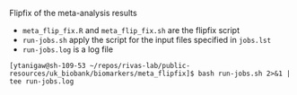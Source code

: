 Flipfix of the meta-analysis results

- `meta_flip_fix.R` and `meta_flip_fix.sh` are the flipfix script
- `run-jobs.sh` apply the script for the input files specified in `jobs.lst`
- `run-jobs.log` is a log file

```
[ytanigaw@sh-109-53 ~/repos/rivas-lab/public-resources/uk_biobank/biomarkers/meta_flipfix]$ bash run-jobs.sh 2>&1 | tee run-jobs.log
```

